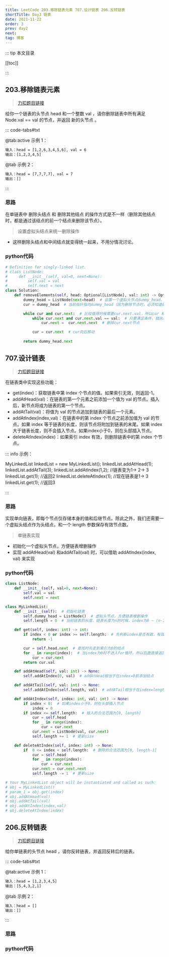 ```yaml
---
title: LeetCode 203.移除链表元素 707.设计链表 206.反转链表
shortTitle: Day3 链表
date: 2021-11-22
order: 3
prev: day2
next:
tag: 博客 
---
```


::: tip 本文目录

[[toc]]

:::

## 203.移除链表元素

> [力扣题目链接](https://leetcode.cn/problems/remove-linked-list-elements/)

给你一个链表的头节点 head 和一个整数 val ，请你删除链表中所有满足 Node.val == val 的节点，并返回 新的头节点 。

::: code-tabs#txt

@tab:active 示例 1：

```txt
输入：head = [1,2,6,3,4,5,6], val = 6
输出：[1,2,3,4,5]
```

@tab 示例 2：

```txt
输入：head = [7,7,7,7], val = 7
输出：[]
```

:::

### 思路

在单链表中 删除头结点 和 删除其他结点 的操作方式是不一样（删除其他结点时，都是通过该结点的前一个结点来删除该节点）。

> 设置虚拟头结点来统一删除操作

- 这样删除头结点和中间结点就变得统一起来，不用分情况讨论。

### python代码

```python
# Definition for singly-linked list.
# class ListNode:
#     def __init__(self, val=0, next=None):
#         self.val = val
#         self.next = next
class Solution:
    def removeElements(self, head: Optional[ListNode], val: int) -> Optional[ListNode]:
        dummy_head = ListNode(next=head)  # 设置一个虚拟头节点dummy_head，这样删除头结点和中间结点就变得统一起来，不用分情况讨论。
        cur = dummy_head  # 当前指针指向dummy_head（因为删除节点时，必须知道前一个节点的信息）

        while cur and cur.next:  # 比较值得时候需要cur.next.val，所以cur 和 cur.next 必须有意义（不为空）
            while cur.next and cur.next.val == val:  # 只要满足条件，就执行删除操作
                cur.next =  cur.next.next  # 删除cur.next节点

            cur = cur.next  # cur向后移动
        
        return dummy_head.next
```

## 707.设计链表

> [力扣题目链接](https://leetcode.cn/problems/design-linked-list/)

在链表类中实现这些功能：

- get(index)：获取链表中第 index 个节点的值。如果索引无效，则返回-1。
- addAtHead(val)：在链表的第一个元素之前添加一个值为 val 的节点。插入后，新节点将成为链表的第一个节点。
- addAtTail(val)：将值为 val 的节点追加到链表的最后一个元素。
- addAtIndex(index,val)：在链表中的第 index 个节点之前添加值为 val  的节点。如果 index 等于链表的长度，则该节点将附加到链表的末尾。如果 index 大于链表长度，则不会插入节点。如果index小于0，则在头部插入节点。
- deleteAtIndex(index)：如果索引 index 有效，则删除链表中的第 index 个节点。

::: info 示例：

MyLinkedList linkedList = new MyLinkedList();
linkedList.addAtHead(1);
linkedList.addAtTail(3);
linkedList.addAtIndex(1,2);   //链表变为1-> 2-> 3
linkedList.get(1);            //返回2
linkedList.deleteAtIndex(1);  //现在链表是1-> 3
linkedList.get(1);            //返回3

:::

### 思路

实现单向链表，即每个节点仅存储本身的值和后继节点。除此之外，我们还需要一个虚拟头结点作为头结点，和一个 length 参数保存有效节点数。

> 单链表实现

- 初始化一个虚拟头节点，方便链表增删操作
- 实现 addAtHead(val) 和addAtTail(val) 时，可以借助 addAtIndex(index, val) 来实现

### python代码

```python
class ListNode:
    def __init__(self, val=0, next=None):
        self.val = val
        self.next = next

class MyLinkedList:
    def __init__(self):  # 初始化链表
        self.dummy_head = ListNode()  # 虚拟头节点，方便链表增删操作
        self.length = 0  # 当前链表的长度，链表长度为n的时候，index为0 ~ (n-1)

    def get(self, index: int) -> int:
        if index < 0 or index >= self.length:  # 先判断index是否有效，有效区间应该为[0, self.length -1]
            return -1

        cur = self.head.next  # 查找时先走到索引为0的结点
        for _ in range(index):  # 当index为0时不进入for循环，所以后面直接返回cur.val
            cur = cur.next
        return cur.val

    def addAtHead(self, val: int) -> None:  
        self.addAtIndex(0, val)  # addAtHead相当于在index=0前添加结点

    def addAtTail(self, val: int) -> None:
        self.addAtIndex(self.length, val)  # addATail相当于在index=length前(最后一个结点后)添加结点

    def addAtIndex(self, index: int, val: int) -> None:
        if index < 0:  # 如果index小于0，则在头部插入节点
            index = 0
        if index <= self.length:  # 插入的合法范围为[0, length]
            cur = self.head
            for _ in range(index):
                cur = cur.next
            cur.next = ListNode(val, cur.next)
            self.length += 1  # 更新size

    def deleteAtIndex(self, index: int) -> None:
        if  0 <= index < self.length:  # 删除的合法范围为[0, length-1]
            cur = self.head
            for _ in range(index):
                cur = cur.next
            cur.next = cur.next.next
            self.length -= 1  # 更新size

# Your MyLinkedList object will be instantiated and called as such:
# obj = MyLinkedList()
# param_1 = obj.get(index)
# obj.addAtHead(val)
# obj.addAtTail(val)
# obj.addAtIndex(index,val)
# obj.deleteAtIndex(index)
```

## 206.反转链表

> [力扣题目链接](https://leetcode.cn/problems/reverse-linked-list/)

给你单链表的头节点 head ，请你反转链表，并返回反转后的链表。

::: code-tabs#txt

@tab:active 示例 1：

```txt
输入：head = [1,2,3,4,5]
输出：[5,4,3,2,1]
```

@tab 示例 2：

```txt
输入：head = []
输出：[]
```

:::

### 思路

### python代码

```python

```
